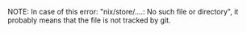 NOTE:
In case of this error: "nix/store/....: No such file or directory", it probably means that the file is not tracked by git.
